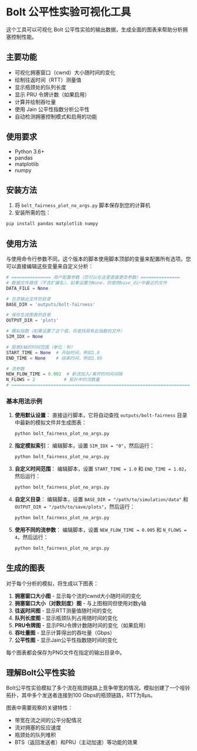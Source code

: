 # Bolt 公平性实验可视化工具

这个工具可以可视化 Bolt 公平性实验的输出数据，生成全面的图表来帮助分析拥塞控制性能。

## 主要功能

- 可视化拥塞窗口（cwnd）大小随时间的变化
- 绘制往返时间（RTT）测量值
- 显示瓶颈处的队列长度
- 显示 PRU 令牌计数（如果启用）
- 计算并绘制吞吐量
- 使用 Jain 公平性指数分析公平性
- 自动检测拥塞控制模式和启用的功能

## 使用要求

- Python 3.6+
- pandas
- matplotlib
- numpy

## 安装方法

1. 将 `bolt_fairness_plot_no_args.py` 脚本保存到您的计算机
2. 安装所需的包：

```bash
pip install pandas matplotlib numpy
```

## 使用方法

与使用命令行参数不同，这个版本的脚本使用脚本顶部的变量来配置所有选项。您可以直接编辑这些变量来自定义分析：

```python
# =============== 用户配置参数（您可以在这里直接更改参数）===============
# 数据文件路径（不含扩展名）。如果设置为None，则使用base_dir中最近的文件
DATA_FILE = None

# 包含输出文件的目录
BASE_DIR = 'outputs/bolt-fairness'

# 保存生成图表的目录
OUTPUT_DIR = 'plots'

# 模拟指数（如果设置了这个值，将查找具有此指数的文件）
SIM_IDX = None

# 图表X轴的时间范围（单位：秒）
START_TIME = None  # 开始时间，例如1.0
END_TIME = None    # 结束时间，例如1.05

# 流参数
NEW_FLOW_TIME = 0.002  # 新流加入/离开的时间间隔
N_FLOWS = 2           # 拓扑中的流数量
# ====================================================================
```

### 基本用法示例

1. **使用默认设置**：
   直接运行脚本，它将自动查找 `outputs/bolt-fairness` 目录中最新的模拟文件并生成图表：

   ```bash
   python bolt_fairness_plot_no_args.py
   ```

2. **指定模拟索引**：
   编辑脚本，设置 `SIM_IDX = "0"`，然后运行：

   ```bash
   python bolt_fairness_plot_no_args.py
   ```

3. **自定义时间范围**：
   编辑脚本，设置 `START_TIME = 1.0` 和 `END_TIME = 1.02`，然后运行：

   ```bash
   python bolt_fairness_plot_no_args.py
   ```

4. **自定义目录**：
   编辑脚本，设置 `BASE_DIR = "/path/to/simulation/data"` 和 `OUTPUT_DIR = "/path/to/save/plots"`，然后运行：

   ```bash
   python bolt_fairness_plot_no_args.py
   ```

5. **使用不同的流参数**：
   编辑脚本，设置 `NEW_FLOW_TIME = 0.005` 和 `N_FLOWS = 4`，然后运行：

   ```bash
   python bolt_fairness_plot_no_args.py
   ```

## 生成的图表

对于每个分析的模拟，将生成以下图表：

1. **拥塞窗口大小图** - 显示每个流的cwnd大小随时间的变化
2. **拥塞窗口大小（对数刻度）图** - 与上图相同但使用对数y轴
3. **往返时间图** - 显示RTT测量值随时间的变化
4. **队列长度图** - 显示瓶颈队列占用随时间的变化
5. **PRU令牌图** - 显示PRU令牌计数随时间的变化（如果启用）
6. **吞吐量图** - 显示计算得出的吞吐量（Gbps）
7. **公平性图** - 显示Jain公平性指数随时间的变化

每个图表都会保存为PNG文件在指定的输出目录中。

## 理解Bolt公平性实验

Bolt公平性实验模拟了多个流在瓶颈链路上竞争带宽的情况。模拟创建了一个哑铃拓扑，其中多个发送者连接到100 Gbps的瓶颈链路，RTT为8μs。

图表中需要观察的关键特性：
- 带宽在流之间的公平分配情况
- 流对拥塞的反应速度
- 瓶颈处的队列堆积
- BTS（返回发送者）和PRU（主动加速）等功能的效果